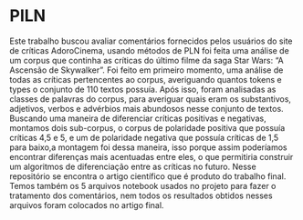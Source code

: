 # PILN

Este trabalho buscou avaliar comentários fornecidos pelos usuários do site de críticas AdoroCinema, usando métodos de PLN foi feita uma análise de um corpus que continha as críticas do último filme da saga Star Wars: “A Ascensão de Skywalker”. Foi feito em primeiro momento, uma análise de todas as críticas pertencentes ao corpus, averiguando quantos tokens e types o conjunto de 110 textos possuía. Após isso, foram analisadas as classes de palavras do corpus, para averiguar quais eram os substantivos, adjetivos, verbos e advérbios mais abundosos nesse conjunto de textos. Buscando uma maneira de diferenciar críticas positivas e negativas, montamos dois sub-corpus, o corpus de polaridade positiva que possuía críticas 4,5 e 5, e um de polaridade negativa que possuía críticas de 1,5 para baixo,a montagem foi dessa maneira, isso porque assim poderíamos encontrar diferenças mais acentuadas entre eles, o que permitiria construir um algoritmos de diferenciação entre as críticas no futuro.
Nesse repositório se encontra o artigo científico que é produto do trabalho final. Temos também os 5 arquivos notebook usados no projeto para fazer o tratamento dos comentários, nem todos os resultados obtidos nesses arquivos foram colocados no artigo final.
